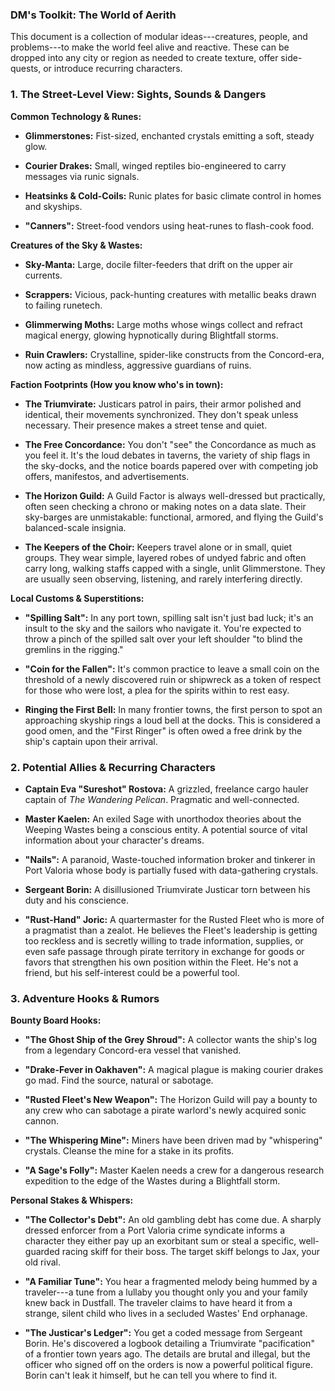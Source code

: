 ### **DM's Toolkit: The World of Aerith**

This document is a collection of modular ideas---creatures, people, and problems---to make the world feel alive and reactive. These can be dropped into any city or region as needed to create texture, offer side-quests, or introduce recurring characters.

### **1\. The Street-Level View: Sights, Sounds & Dangers**

**Common Technology & Runes:**

-   **Glimmerstones:** Fist-sized, enchanted crystals emitting a soft, steady glow.

-   **Courier Drakes:** Small, winged reptiles bio-engineered to carry messages via runic signals.

-   **Heatsinks & Cold-Coils:** Runic plates for basic climate control in homes and skyships.

-   **"Canners":** Street-food vendors using heat-runes to flash-cook food.

**Creatures of the Sky & Wastes:**

-   **Sky-Manta:** Large, docile filter-feeders that drift on the upper air currents.

-   **Scrappers:** Vicious, pack-hunting creatures with metallic beaks drawn to failing runetech.

-   **Glimmerwing Moths:** Large moths whose wings collect and refract magical energy, glowing hypnotically during Blightfall storms.

-   **Ruin Crawlers:** Crystalline, spider-like constructs from the Concord-era, now acting as mindless, aggressive guardians of ruins.

**Faction Footprints (How you know who's in town):**

-   **The Triumvirate:** Justicars patrol in pairs, their armor polished and identical, their movements synchronized. They don't speak unless necessary. Their presence makes a street tense and quiet.

-   **The Free Concordance:** You don't "see" the Concordance as much as you feel it. It's the loud debates in taverns, the variety of ship flags in the sky-docks, and the notice boards papered over with competing job offers, manifestos, and advertisements.

-   **The Horizon Guild:** A Guild Factor is always well-dressed but practically, often seen checking a chrono or making notes on a data slate. Their sky-barges are unmistakable: functional, armored, and flying the Guild's balanced-scale insignia.

-   **The Keepers of the Choir:** Keepers travel alone or in small, quiet groups. They wear simple, layered robes of undyed fabric and often carry long, walking staffs capped with a single, unlit Glimmerstone. They are usually seen observing, listening, and rarely interfering directly.

**Local Customs & Superstitions:**

-   **"Spilling Salt":** In any port town, spilling salt isn't just bad luck; it's an insult to the sky and the sailors who navigate it. You're expected to throw a pinch of the spilled salt over your left shoulder "to blind the gremlins in the rigging."

-   **"Coin for the Fallen":** It's common practice to leave a small coin on the threshold of a newly discovered ruin or shipwreck as a token of respect for those who were lost, a plea for the spirits within to rest easy.

-   **Ringing the First Bell:** In many frontier towns, the first person to spot an approaching skyship rings a loud bell at the docks. This is considered a good omen, and the "First Ringer" is often owed a free drink by the ship's captain upon their arrival.

### **2\. Potential Allies & Recurring Characters**

-   **Captain Eva "Sureshot" Rostova:** A grizzled, freelance cargo hauler captain of *The Wandering Pelican*. Pragmatic and well-connected.

-   **Master Kaelen:** An exiled Sage with unorthodox theories about the Weeping Wastes being a conscious entity. A potential source of vital information about your character's dreams.

-   **"Nails":** A paranoid, Waste-touched information broker and tinkerer in Port Valoria whose body is partially fused with data-gathering crystals.

-   **Sergeant Borin:** A disillusioned Triumvirate Justicar torn between his duty and his conscience.

-   **"Rust-Hand" Joric:** A quartermaster for the Rusted Fleet who is more of a pragmatist than a zealot. He believes the Fleet's leadership is getting too reckless and is secretly willing to trade information, supplies, or even safe passage through pirate territory in exchange for goods or favors that strengthen his own position within the Fleet. He's not a friend, but his self-interest could be a powerful tool.

### **3\. Adventure Hooks & Rumors**

**Bounty Board Hooks:**

-   **"The Ghost Ship of the Grey Shroud":** A collector wants the ship's log from a legendary Concord-era vessel that vanished.

-   **"Drake-Fever in Oakhaven":** A magical plague is making courier drakes go mad. Find the source, natural or sabotage.

-   **"Rusted Fleet's New Weapon":** The Horizon Guild will pay a bounty to any crew who can sabotage a pirate warlord's newly acquired sonic cannon.

-   **"The Whispering Mine":** Miners have been driven mad by "whispering" crystals. Cleanse the mine for a stake in its profits.

-   **"A Sage's Folly":** Master Kaelen needs a crew for a dangerous research expedition to the edge of the Wastes during a Blightfall storm.

**Personal Stakes & Whispers:**

-   **"The Collector's Debt":** An old gambling debt has come due. A sharply dressed enforcer from a Port Valoria crime syndicate informs a character they either pay up an exorbitant sum or steal a specific, well-guarded racing skiff for their boss. The target skiff belongs to Jax, your old rival.

-   **"A Familiar Tune":** You hear a fragmented melody being hummed by a traveler---a tune from a lullaby you thought only you and your family knew back in Dustfall. The traveler claims to have heard it from a strange, silent child who lives in a secluded Wastes' End orphanage.

-   **"The Justicar's Ledger":** You get a coded message from Sergeant Borin. He's discovered a logbook detailing a Triumvirate "pacification" of a frontier town years ago. The details are brutal and illegal, but the officer who signed off on the orders is now a powerful political figure. Borin can't leak it himself, but he can tell you where to find it.